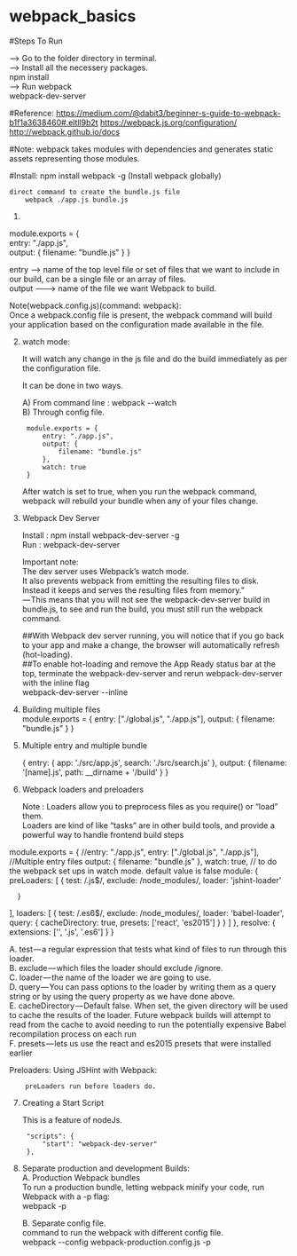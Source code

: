 # webpack_basics

#Steps To Run

--> Go to the folder directory in terminal.  
--> Install all the necessery packages.  
	npm install   
--> Run webpack  
	webpack-dev-server   

#Reference:
	https://medium.com/@dabit3/beginner-s-guide-to-webpack-b1f1a3638460#.eltll9b2t
	https://webpack.js.org/configuration/
	http://webpack.github.io/docs
	
#Note: webpack takes modules with dependencies and generates static assets representing those modules.  

#Install:
	npm install webpack -g (Install webpack globally)  
	
	direct command to create the bundle.js file  
		webpack ./app.js bundle.js
		
		
1)
module.exports = {  
  entry: "./app.js",  
  output: {
    filename: "bundle.js"
  }
}

entry --> name of the top level file or set of files that we want to include in our build, can be a single file or an array of files.  
output ---> name of the file we want Webpack to build.  

Note(webpack.config.js)(command: webpack):  
	Once a webpack.config file is present, 
	the webpack command will build your application based on the configuration made available in the file.
	
2) watch mode:  

	It will watch any change in the js file and do the build immediately as per the configuration file.  
	
	It can be done in two ways.  
	
	A) From command line : webpack --watch  
	B) Through config file.  
	
		module.exports = {
  			entry: "./app.js",
  			output: {
    			filename: "bundle.js"
  			}, 
  			watch: true
		}
	
	After watch is set to true, when you run the webpack command, webpack will rebuild your bundle when any of your files change.  

3) Webpack Dev Server  

	Install : npm install webpack-dev-server -g  
	Run : webpack-dev-server  
	
	Important note:  
	The dev server uses Webpack’s watch mode.   
	It also prevents webpack from emitting the resulting files to disk.   
	Instead it keeps and serves the resulting files from memory.”   
	— This means that you will not see the webpack-dev-server build in bundle.js, 
	to see and run the build, you must still run the webpack command.  
	
	##With Webpack dev server running, you will notice that if you go back to your app and make a change, the browser will automatically refresh (hot-loading).  
	##To enable hot-loading and remove the App Ready status bar at the top, terminate the webpack-dev-server and rerun webpack-dev-server with the inline flag  
		webpack-dev-server --inline  

4) Building multiple files  
	module.exports = {
  		entry: ["./global.js", "./app.js"],
  		output: {
    		filename: "bundle.js"
 	 	}
	}

5) Multiple entry and multiple bundle  

	{
  		entry: {
    		app: './src/app.js',
    		search: './src/search.js'
  		},
  		output: {
    		filename: '[name].js',
    		path: __dirname + '/build'
  		}
	}

6) Webpack loaders and preloaders  
	
	Note : Loaders allow you to preprocess files as you require() or “load” them.   
		   Loaders are kind of like “tasks” are in other build tools, and provide a powerful way to handle frontend build steps  

module.exports = {
  //entry: "./app.js",
  entry: ["./global.js", "./app.js"], //Multiple entry files
  output: {
    filename: "bundle.js"
  },
  watch: true, // to do the webpack set ups in watch mode. default value is false
  module: {
    preLoaders: [
      {
        test: /\.js$/,
        exclude: /node_modules/,
        loader: 'jshint-loader'

      }
   ],
   loaders: [
     {
       test: /\.es6$/,
       exclude: /node_modules/,
       loader: 'babel-loader',
       query: {
       	 cacheDirectory: true, 
         presets: ['react', 'es2015'] 
       }
     }
   ]
 },
 resolve: {
   extensions: ['', '.js', '.es6']
 }
}

A. test — a regular expression that tests what kind of files to run through this loader.  
B. exclude — which files the loader should exclude /ignore.  
C. loader — the name of the loader we are going to use.  
D. query — You can pass options to the loader by writing them as a query string or by using the query property as we have done above.  
E. cacheDirectory — Default false. When set, the given directory will be used to cache the results of the loader. Future webpack builds will attempt to read from the cache to avoid needing to run the potentially expensive Babel recompilation process on each run  
F. presets — lets us use the react and es2015 presets that were installed earlier  

Preloaders: Using JSHint with Webpack:  
	
		preLoaders run before loaders do.

7) Creating a Start Script  
	
	This is a feature of nodeJs.  
		
		"scripts": {
  			"start": "webpack-dev-server"
		},

8) Separate production and development Builds:  
	A. Production Webpack bundles  
		To run a production bundle, letting webpack minify your code, run Webpack with a -p flag:  
			webpack -p  
			
	B. Separate config file.  
		command to run the webpack with different config file.  
		webpack --config webpack-production.config.js -p  
